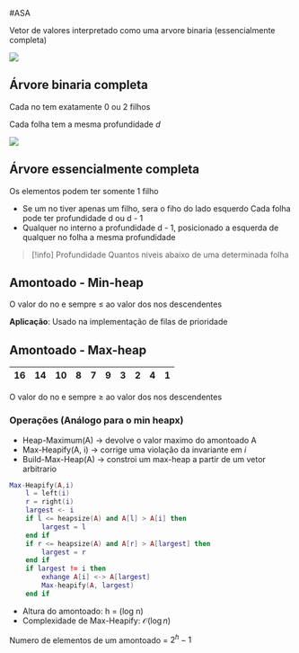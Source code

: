 #ASA 

Vetor de valores interpretado como uma arvore binaria (essencialmente completa)

![](https://media.geeksforgeeks.org/wp-content/cdn-uploads/MinHeapAndMaxHeap.png)

## Árvore binaria completa

Cada no tem exatamente 0 ou 2 filhos

Cada folha tem a mesma profundidade *d*

![](https://cdn.programiz.com/sites/tutorial2program/files/comparison-4.png)

## Árvore essencialmente completa

Os elementos podem ter somente 1 filho
- Se um no tiver apenas um filho, sera o fiho do lado esquerdo
Cada folha pode ter profundidade d ou d - 1
- Qualquer no interno a profundidade d - 1, posicionado a esquerda de qualquer no folha a mesma profundidade

> [!info] Profundidade
> Quantos niveis abaixo de uma determinada folha

## Amontoado - Min-heap

O valor do no e sempre $\leq$ ao valor dos nos descendentes

__Aplicação__: Usado na implementação de filas de prioridade

## Amontoado - Max-heap

| 16 | 14 | 10 | 8 | 7 | 9 | 3 | 2 | 4 | 1 |
| -- | - | - |- | - | -| -| - | - | - |

O valor do no e sempre $\geq$ ao valor dos nos descendentes

### Operações (Análogo para o min heapx)

- Heap-Maximum(A) -> devolve o valor maximo do amontoado A
- Max-Heapify(A, i) -> corrige uma violação da invariante em $i$
- Build-Max-Heap(A) -> constroi um max-heap a partir de um vetor arbitrario

```lua
Max-Heapify(A,i)
	l = left(i)
	r = right(i)
	largest <- i
	if l <= heapsize(A) and A[l] > A[i] then
		largest = l
	end if
	if r <= heapsize(A) and A[r] > A[largest] then
		largest = r
	end if
	if largest != i then
		exhange A[i] <-> A[largest]
		Max-heapify(A, largest)
	end if
```

- Altura do amontoado: h = (log n)
- Complexidade de Max-Heapify: $\mathcal{O}(\log n)$

Numero de elementos de um amontoado = $2^h - 1$

